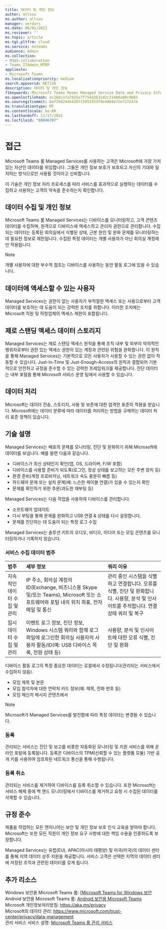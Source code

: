 ```yaml
---
title: 데이터 및 개인 정보
author: altsou
ms.author: altsou
manager: serdars
ms.date: 06/01/2022
ms.reviewer: ''
ms.topic: article
ms.tgt.pltfrm: cloud
ms.service: msteams
audience: Admin
ms.collection:
- M365-collaboration
- Teams_ITAdmin_MTRP
appliesto:
- Microsoft Teams
ms.localizationpriority: medium
search.appverid: MET150
description: 데이터 및 개인 정보
f1keywords: Microsoft Teams Rooms Managed Service Data and Privacy Information
ms.openlocfilehash: ec28dcafa7825e7f754d3631d2c21400a08c9b83
ms.sourcegitcommit: baf29d244b428712052553f9e4484e72e727247e
ms.translationtype: MT
ms.contentlocale: ko-KR
ms.lasthandoff: 11/17/2022
ms.locfileid: "69046787"
---
```

# <a name="approach"></a>접근

Microsoft Teams 룸 Managed Services를 사용하는 고객은 Microsoft에 가장 가치 있는 자산인 데이터를 위임합니다. 그들은 개인 정보 보호가 보호되고 자신의 기대와 일치하는 방식으로만 사용될 것이라고 신뢰합니다.

이 기술은 개인 정보 처리 프로세스를 따라 서비스를 효과적으로 실행하는 데이터를 수집하고 사용하는 고객의 약속을 준수하는지 확인합니다.
## <a name="data-collection-and-privacy"></a>데이터 수집 및 개인 정보

 Microsoft Teams 룸 Managed Services는 디바이스를 모니터링하고, 고객 콘텐츠 데이터를 수집하며, 원격으로 디바이스에 액세스하고 관리자 권한으로 관리합니다. 수집되는 데이터는 등록된 회의실에서 식별된 상태, 근본 원인 및 완화 문제를 모니터링하는 데 필요한 정보로 제한됩니다. 수집된 특정 데이터는 개별 사용자가 아닌 회의실 계정에만 적용됩니다.

> [!Note]
> 개별 사용자에 대한 부수적 참조는 디바이스를 사용하는 동안 활동 로그에 있을 수 있습니다.

## <a name="who-can-access-data"></a>데이터에 액세스할 수 있는 사용자

Managed Services는 권한이 없는 사용자가 부적절한 액세스 또는 사용으로부터 고객 데이터를 보호하는 데 도움이 되는 강력한 조치를 취합니다. 이러한 조치에는 Microsoft 직원 및 하청업체의 액세스 제한이 포함됩니다.

## <a name="zero-standing-access-data-storage"></a>제로 스탠딩 액세스 데이터 스토리지

Managed Services는 제로 스탠딩 액세스 원칙을 통해 조직 내부 및 외부의 악의적인 행위자로부터 권한 있는 액세스 권한이 있는 계정과 관련된 위험을 완화합니다. 이 원칙을 통해 Managed Services는 기본적으로 모든 사용자가 사용할 수 있는 권한 없이 작동할 수 있습니다. Just-In-Time 및 Just-Enough-Access의 원칙과 결합되어 기본적으로 안전하고 규정을 준수할 수 있는 강력한 프레임워크를 제공합니다. 진단 데이터는 내부 포털을 통해 Microsoft 서비스 운영 팀에서 사용할 수 있습니다.

## <a name="data-handling"></a>데이터 처리

Microsoft는 데이터 전송, 스토리지, 사용 및 보존에 대한 엄격한 표준의 적용을 받습니다. Microsoft에는 데이터 분류에 따라 데이터를 처리하는 방법을 규제하는 데이터 처리 표준 정책이 있습니다.

## <a name="technology-description"></a>기술 설명

Managed Services는 배포의 문제를 모니터링, 진단 및 완화하기 위해 Microsoft에 데이터를 보냅니다. 예를 들면 다음과 같습니다.

- 디바이스가 최신 상태인지 확인(앱, OS, 드라이버, F/W 포함)
- 디바이스를 사용할 준비가 되도록(로그인, 정상 상태를 보고하는 모든 주변 장치 등)
- 환경 준비(계정 프로비저닝, 네트워크 속도 충분히 빠름 등)
- 하드웨어 문제 또는 설치 문제(예: 느슨한 케이블 연결)가 있을 수 있는지 확인
- 문제를 확인하기 위한 추론(과도한 재부팅 등)

Managed Services는 다음 작업을 사용하여 디바이스를 관리합니다.

- 소프트웨어 업데이트
- 다시 부팅을 통해 문제를 완화하고 USB 연결 & 상태를 다시 설정합니다.
- 문제를 진단하는 데 도움이 되는 특정 로그 수집

Managed Services는 솔루션 키트의 오디오, 비디오, 미디어 또는 모임 콘텐츠를 모니터링하거나 기록하지 않습니다.

### <a name="service-collected-data-categories"></a>서비스 수집 데이터 범주
 
|범주|세부 정보|쿼리 이유|
| :- | :- | :- |
|지속적인 데이터 수집 및 관리|IP 주소, 회의실 계정의 ID(Exchange, 비즈니스용 Skype 및/또는 Teams), Microsoft 또는 소프트웨어와 포털 내의 위치 좌표, 전자 메일 및 통신|관리 중인 시스템을 식별하고 연결합니다. 오류를 식별, 진단 및 완화합니다. 사용량, 분석 및 인사이트를 추적합니다. 연결 상태 쿼리 및 복구|
|임시 데이터 수집 및 관리|이벤트 로그 정보, 진단 정보, Windows 시스템 쿼리와 함께 로그 파일에 로그인한 회의실 사용자의 사용자 활동/ID(예: USB 디바이스 목록, 전원 상태 등)|사용량, 분석 및 인사이트에 대한 오류 식별, 진단 및 완화|

디바이스 활동 로그의 특정 중요한 데이터는 로컬에서 수정됩니다(관리되는 서비스에서 수집하지 않음).

- 모임 제목 및 본문
- 모임 참석자에 대한 연락처 카드 정보(예: 제목, 전화 번호 등)
- 모임 메신저 메시지 콘텐츠에서

> [!NOTE]
> Microsoft가 Managed Services를 발전함에 따라 특정 데이터는 변경될 수 있습니다.

### <a name="enrollment"></a>등록

관리되는 서비스는 진단 및 보고를 비롯한 자동화된 모니터링 및 지원 서비스를 위해 온라인 포털에 등록됩니다. 등록은 디바이스의 TPM(신뢰할 수 있는 플랫폼 모듈) 기반 공개 키를 사용하여 암호화된 네트워크 통신을 통해 수행됩니다.

### <a name="unenrollment"></a>등록 취소

관리되는 서비스를 제거하여 디바이스를 등록 취소할 수 있습니다. 또한 Microsoft는 서비스 해제 중에 백 엔드 모니터링에서 디바이스를 제거하고 요청 시 수집된 데이터를 삭제할 수 있습니다.
## <a name="compliance"></a>규정 준수

제품을 작업하는 모든 엔지니어는 보안 및 개인 정보 보호 인식 교육을 받아야 합니다. Microsoft는 또한 모든 직원이 개인 정보 요구 사항에 대한 책임 수용을 인증하도록 보장합니다.

Managed Services는 유럽(EU), APAC(아시아 태평양) 및 미국(미국)의 데이터 센터를 통해 지역 데이터 상주 지원을 제공합니다. 서비스 고객은 선택한 지역의 데이터 센터에 저장된 조직과 관련된 데이터를 갖게 됩니다.

## <a name="more-resources"></a>추가 리소스

Windows 보안용 Microsoft Teams 룸: [[Microsoft Teams for Windows 보안](/microsoftteams/rooms/security-windows) \
Android 보안용 Microsoft Teams 룸: [Android 보안용 Microsoft Teams](/microsoftteams/rooms/security-android) \
Microsoft 개인정보처리방침: https://aka.ms/privacy \
Microsoft의 데이터 관리: https://www.microsoft.com/trust-center/privacy/data-management \
관리 서비스 서비스 설명: [Microsoft Teams 룸 관리 서비스](rooms-pro-management.md)
